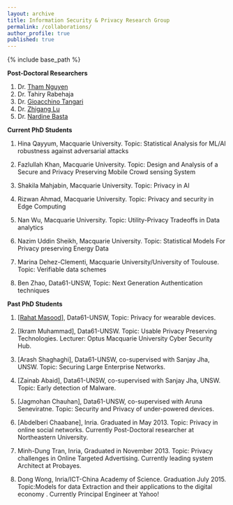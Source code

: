 ```yaml
---
layout: archive
title: Information Security & Privacy Research Group
permalink: /collaborations/
author_profile: true
published: true
---
```


{% include base_path %}


**Post-Doctoral Researchers**
1. Dr. [Tham Nguyen](https://scholar.google.com/citations?user=IYUPQWUAAAAJ&hl=en)
2. Dr. Tahiry Rabehaja
3. Dr. [Gioacchino Tangari](https://uk.linkedin.com/in/gioacchino-tangari-7b362310b)
4. Dr. [Zhigang Lu](https://suluz.github.io)
5. Dr. [Nardine Basta](https://www.linkedin.com/in/nardine-basta-965a9626/?originalSubdomain=au)




**Current PhD Students**


1. Hina Qayyum, Macquarie University. Topic: Statistical Analysis for ML/AI robustness against adversarial attacks

2. Fazlullah Khan, Macquarie University. Topic: Design and Analysis of a Secure and Privacy Preserving Mobile Crowd sensing System

3. Shakila Mahjabin, Macquarie University. Topic: Privacy in AI

4. Rizwan Ahmad, Macquarie University. Topic: Privacy and security in Edge Computing

5. Nan Wu, Macquarie University. Topic: Utility-Privacy Tradeoffs in Data analytics

6. Nazim Uddin Sheikh, Macquarie University. Topic: Statistical Models For Privacy preserving Energy Data

7. Marina Dehez-Clementi, Macquarie University/University of Toulouse. Topic: Verifiable data schemes

8. Ben Zhao, Data61-UNSW, Topic: Next Generation Authentication techniques


**Past PhD Students**

1. [[Rahat Masood](https://research.csiro.au/isp/about-us/students/rahat-masood/)], Data61-UNSW, Topic: Privacy for wearable devices.

2. [Ikram Muhammad], Data61-UNSW. Topic: Usable Privacy Preserving Technologies. Lecturer: Optus Macquarie University Cyber Security Hub.

3. [Arash Shaghaghi], Data61-UNSW, co-supervised with Sanjay Jha, UNSW. Topic: Securing Large Enterprise Networks.

4. [Zainab Abaid], Data61-UNSW, co-supervised with Sanjay Jha, UNSW. Topic: Early detection of Malware.

5. [Jagmohan Chauhan], Data61-UNSW, co-supervised with Aruna Seneviratne. Topic: Security and Privacy of under-powered devices.

6. [Abdelberi Chaabane], Inria. Graduated in May 2013. Topic: Privacy in online social networks. Currently Post-Doctoral researcher at Northeastern University.

7. Minh-Dung Tran, Inria, Graduated in November 2013. Topic: Privacy challenges in Online Targeted Advertising. Currently leading system Architect at Probayes.

8. Dong Wong, Inria/ICT-China Academy of Science. Graduation July 2015. Topic:Models for data Extraction and their applications to the digital economy . Currently Principal Engineer at Yahoo!

